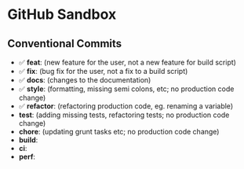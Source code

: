 # GitHub Sandbox

## Conventional Commits

- ✅ **feat**: (new feature for the user, not a new feature for build script)
- ✅ **fix**: (bug fix for the user, not a fix to a build script)
- ✅ **docs**: (changes to the documentation)
- ✅ **style**: (formatting, missing semi colons, etc; no production code change)
- ✅ **refactor**: (refactoring production code, eg. renaming a variable)
- **test**: (adding missing tests, refactoring tests; no production code change)
- **chore**: (updating grunt tasks etc; no production code change)
- **build**:
- **ci**:
- **perf**:
